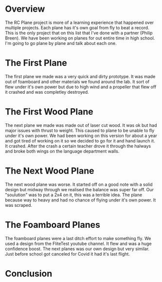 # Overview
The RC Plane project is more of a learning experience that happened over multiple projects. Each plane has it's own goal from fly to beat a record. This is the only project that on this list that I've done with a partner (Philip Breen). We have been working on planes for out entire time in high school. I'm going to go plane by plane and talk about each one. 

# The First Plane
The first plane we made was a very quick and dirty prototype. It was made out of foamboard and other materials we found around the lab. It sort of flew under it's own power but due to high wind and a propeller that flew off it crashed and was completley destroyed. 

# The First Wood Plane
The next plane we made was made out of laser cut wood. It was ok but had major issues with thrust to weight. This caused to plane to be unable to fly under it's own power. We had been working on this version for about a year and got tired of working on it so we decided to go for it and hand launch it. It crashed. After the crash a certain teacher drove it through the halways and broke both wings on the language department walls. 

# The Next Wood Plane
The next wood plane was worse. It started off on a good note with a solid design but midway through we realised the balance was super far off. Our "soulution" was to put a 2x4 on it, this was a terrible idea. The plane because way to heavy and had no chance of flying under it's own power. It was scraped. 

# The Foamboard Planes
The foamboard planes were a last ditch effort to make something fly. We used a design from the FliteTest youtube channel. It flew and was a huge confidence boost. The next planes was our own design but very similar. Just before school got canceled for Covid it had it's last flight. 

# Conclusion





